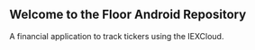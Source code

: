 ## Welcome to the Floor Android Repository
A financial application to track tickers using the IEXCloud.
